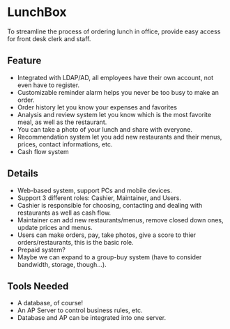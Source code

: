# LunchBox
To streamline the process of ordering lunch in office, provide easy access for front desk clerk and staff.

## Feature
  - Integrated with LDAP/AD, all employees have their own account, not even have to register.
  - Customizable reminder alarm helps you never be too busy to make an order.
  - Order history let you know your expenses and favorites
  - Analysis and review system let you know which is the most favorite meal, as well as the restaurant.
  - You can take a photo of your lunch and share with everyone.
  - Recommendation system let you add new restaurants and their menus, prices, contact informations, etc.
  - Cash flow system
  
## Details
  - Web-based system, support PCs and mobile devices.
  - Support 3 different roles: Cashier, Maintainer, and Users.
  - Cashier is responsible for choosing, contacting and dealing with restaurants as well as cash flow.
  - Maintainer can add new restaurants/menus, remove closed down ones, update prices and menus.
  - Users can make orders, pay, take photos, give a score to thier orders/restaurants, this is the basic role.
  - Prepaid system?
  - Maybe we can expand to a group-buy system (have to consider bandwidth, storage, though...).
  
## Tools Needed
  - A database, of course!
  - An AP Server to control business rules, etc.
  - Database and AP can be integrated into one server.
